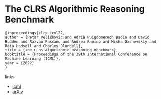 # The CLRS Algorithmic Reasoning Benchmark

```
@inproceedings{clrs_icml22,
author = {Petar Veličković and Adrià Puigdomenech Badia and David Budden and Razvan Pascanu and Andrea Banino and Misha Dashevskiy and Raia Hadsell and Charles Blundell},
title = {The CLRS Algorithmic Reasoning Benchmark},
booktitle = {Proceedings of the 39th International Conference on Machine Learning (ICML)},
year = {2022}
}
```

links
- [icml](https://icml.cc/Conferences/2022/Schedule?showEvent=16548)
- [arXiv](https://arxiv.org/abs/2205.15659)
